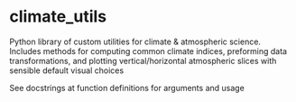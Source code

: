 # climate_utils
Python library of custom utilities for climate &amp; atmospheric science. Includes methods for computing common climate indices, preforming data transformations, and plotting vertical/horizontal atmospheric slices with sensible default visual choices

See docstrings at function definitions for arguments and usage
